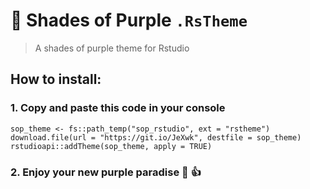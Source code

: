 # 🦄 Shades of Purple `.RsTheme`

 > A shades of purple theme for Rstudio

## How to install:

### 1. Copy and paste this code in your console

```{r}
sop_theme <- fs::path_temp("sop_rstudio", ext = "rstheme")
download.file(url = "https://git.io/JeXwk", destfile = sop_theme)
rstudioapi::addTheme(sop_theme, apply = TRUE)
```
### 2. Enjoy your new purple paradise 💜 👍
